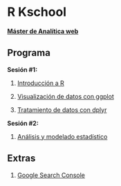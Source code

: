 # R Kschool

**[Máster de Analítica web](http://kschool.com/cursos/master-de-analitica-web-madrid/)**

## Programa

**Sesión #1:**

1. [Introducción a R](04-Intro-To-R)

2. [Visualización de datos con ggplot](03-Data-Viz)

3. [Tratamiento de datos con dplyr](05-Data-Wrangling)

**Sesión #2:**

1. [Análisis y modelado estadístico](01-Modeling-Google-Adwords-Campaigns)

## Extras

1. [Google Search Console](06-Google-Search-Console-API)

